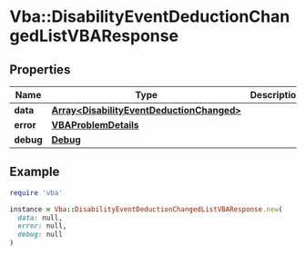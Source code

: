# Vba::DisabilityEventDeductionChangedListVBAResponse

## Properties

| Name | Type | Description | Notes |
| ---- | ---- | ----------- | ----- |
| **data** | [**Array&lt;DisabilityEventDeductionChanged&gt;**](DisabilityEventDeductionChanged.md) |  | [optional] |
| **error** | [**VBAProblemDetails**](VBAProblemDetails.md) |  | [optional] |
| **debug** | [**Debug**](Debug.md) |  | [optional] |

## Example

```ruby
require 'vba'

instance = Vba::DisabilityEventDeductionChangedListVBAResponse.new(
  data: null,
  error: null,
  debug: null
)
```

